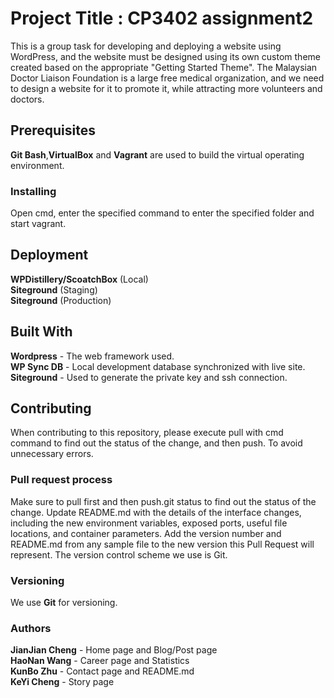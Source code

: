 # Project Title : CP3402 assignment2
This is a group task for developing and deploying a website using WordPress, and the website must be designed using its own custom theme created based on the appropriate "Getting Started Theme". The Malaysian Doctor Liaison Foundation is a large free medical organization, and we need to design a website for it to promote it, while attracting more volunteers and doctors.
## Prerequisites
**Git Bash**,**VirtualBox** and **Vagrant** are used to build the virtual operating environment.
### Installing
Open cmd, enter the specified command to enter the specified folder and start vagrant.
## Deployment
**WPDistillery/ScoatchBox** (Local)  
**Siteground** (Staging)  
**Siteground** (Production)
## Built With
**Wordpress** - The web framework used.  
**WP Sync DB** - Local development database synchronized with live site.  
**Siteground** - Used to generate the private key and ssh connection.
## Contributing
When contributing to this repository, please execute pull with cmd command to find out the status of the change, and then push. To avoid unnecessary errors.
### Pull request process
Make sure to pull first and then push.git status to find out the status of the change.
Update README.md with the details of the interface changes, including the new environment variables, exposed ports, useful file locations, and container parameters.
Add the version number and README.md from any sample file to the new version this Pull Request will represent. The version control scheme we use is Git.
### Versioning
We use **Git** for versioning.
### Authors
**JianJian Cheng** - Home page and Blog/Post page
<br>**HaoNan Wang** - Career page and Statistics  
**KunBo Zhu** - Contact page and README.md  
**KeYi Cheng** - Story page

